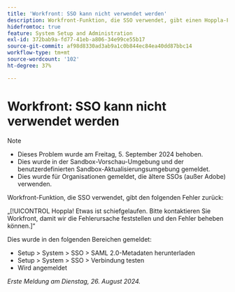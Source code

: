 ```yaml
---
title: 'Workfront: SSO kann nicht verwendet werden'
description: Workfront-Funktion, die SSO verwendet, gibt einen Hoppla-Fehler zurück.
hidefromtoc: true
feature: System Setup and Administration
exl-id: 372bab9a-fd77-41eb-a806-34e99ce55b17
source-git-commit: af98d8330ad3ab9a1c0b844ec84ea40dd87bbc14
workflow-type: tm+mt
source-wordcount: '102'
ht-degree: 37%

---
```


# Workfront: SSO kann nicht verwendet werden

>[!NOTE]
>
>* Dieses Problem wurde am Freitag, 5. September 2024 behoben.
>* Dies wurde in der Sandbox-Vorschau-Umgebung und der benutzerdefinierten Sandbox-Aktualisierungsumgebung gemeldet.
>* Dies wurde für Organisationen gemeldet, die ältere SSOs (außer Adobe) verwenden.

Workfront-Funktion, die SSO verwendet, gibt den folgenden Fehler zurück:

„[!UICONTROL Hoppla! Etwas ist schiefgelaufen. Bitte kontaktieren Sie Workfront, damit wir die Fehlerursache feststellen und den Fehler beheben können.]“

Dies wurde in den folgenden Bereichen gemeldet:

* Setup > System > SSO > SAML 2.0-Metadaten herunterladen
* Setup > System > SSO > Verbindung testen
* Wird angemeldet

_Erste Meldung am Dienstag, 26. August 2024._
